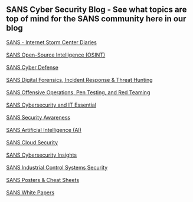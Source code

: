 ## SANS Cyber Security Blog - See what topics are top of mind for the SANS community here in our blog

[SANS - Internet Storm Center Diaries](https://isc.sans.edu/diaryarchive.html)
<br></br>
[SANS Open-Source Intelligence (OSINT)](https://www.sans.org/blog/?focus-area=open-source-intelligence)
<br></br>
[SANS Cyber Defense](https://www.sans.org/posters/?focus-area=cyber-defense)
<br></br>
[SANS Digital Forensics, Incident Response & Threat Hunting](https://www.sans.org/posters/?focus-area=digital-forensics)
<br></br>
[SANS Offensive Operations, Pen Testing, and Red Teaming](https://www.sans.org/blog/?focus-area=offensive-operations)
<br></br>
[SANS Cybersecurity and IT Essential](https://www.sans.org/posters/?focus-area=cyber-security-it-essentials)
<br></br>
[SANS Security Awareness](https://www.sans.org/posters/?focus-area=security-management-legal-audit)
<br></br>
[SANS Artificial Intelligence (AI)](https://www.sans.org/blog/?focus-area=ai)
<br></br>
[SANS Cloud Security](https://www.sans.org/blog/?focus-area=cloud-security)
<br></br>
[SANS Cybersecurity Insights](https://www.sans.org/blog/?focus-area=cybersecurity-insights)
<br></br>
[SANS Industrial Control Systems Security](https://www.sans.org/posters/?focus-area=industrial-control-systems-security)
<br></br>
[SANS Posters & Cheat Sheets](https://www.sans.org/posters/?msc=main-nav)
<br></br>
[SANS White Papers](https://www.sans.org/white-papers/)
<br></br>
[]()
